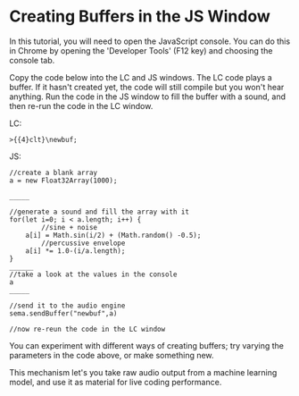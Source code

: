 # Creating Buffers in the JS Window

In this tutorial, you will need to open the JavaScript console.  You can do this in Chrome by opening the 'Developer Tools' (F12 key) and choosing the console tab.

Copy the code below into the LC and JS windows.  The LC code plays a buffer.  If it hasn't created yet, the code will still compile but you won't hear anything.  Run the code in the JS window to fill the buffer with a sound, and then re-run the code in the LC window.

LC:

```
>{{4}clt}\newbuf;
```

JS:
```
//create a blank array
a = new Float32Array(1000);

_____

//generate a sound and fill the array with it
for(let i=0; i < a.length; i++) {
		//sine + noise
    a[i] = Math.sin(i/2) + (Math.random() -0.5);
		//percussive envelope
    a[i] *= 1.0-(i/a.length);
}
______
//take a look at the values in the console
a
_____

//send it to the audio engine
sema.sendBuffer("newbuf",a)

//now re-reun the code in the LC window
```

You can experiment with different ways of creating buffers; try varying the parameters in the code above, or make something new.  

This mechanism let's you take raw audio output from a machine learning model, and use it as material for live coding performance.
